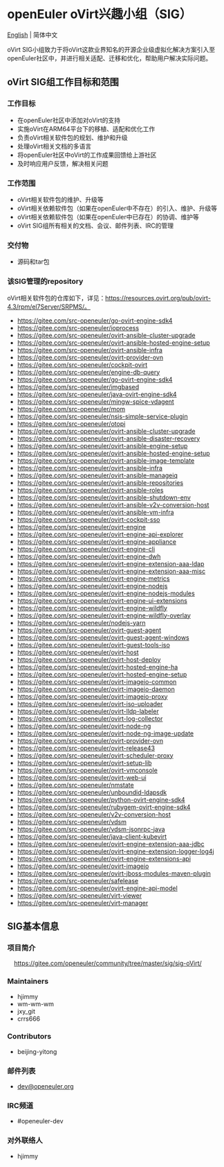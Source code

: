 # openEuler oVirt兴趣小组（SIG）
[English](./sig-oVirt.md) | 简体中文

oVirt SIG小组致力于将oVirt这款业界知名的开源企业级虚拟化解决方案引入至openEuler社区中，并进行相关适配、迁移和优化，帮助用户解决实际问题。


## oVirt SIG组工作目标和范围

### 工作目标

- 在openEuler社区中添加对oVirt的支持
- 实施oVirt在ARM64平台下的移植、适配和优化工作
- 负责oVirt相关软件包的规划、维护和升级
- 处理oVirt相关文档的多语言
- 将openEuler社区中oVirt的工作成果回馈给上游社区
- 及时响应用户反馈，解决相关问题


### 工作范围

- oVirt相关软件包的维护、升级等
- oVirt相关依赖软件包（如果在openEuler中不存在）的引入、维护、升级等
- oVirt相关依赖软件包（如果在openEuler中已存在）的协调、维护等
- oVirt SIG组所有相关的文档、会议、邮件列表、IRC的管理


### 交付物

- 源码和tar包


### 该SIG管理的repository

oVirt相关软件包的仓库如下，详见：https://resources.ovirt.org/pub/ovirt-4.3/rpm/el7Server/SRPMS/。

- https://gitee.com/src-openeuler/go-ovirt-engine-sdk4
- https://gitee.com/src-openeuler/ioprocess
- https://gitee.com/src-openeuler/ovirt-ansible-cluster-upgrade
- https://gitee.com/src-openeuler/ovirt-ansible-hosted-engine-setup
- https://gitee.com/src-openeuler/ovirt-ansible-infra
- https://gitee.com/src-openeuler/ovirt-provider-ovn
- https://gitee.com/src-openeuler/cockpit-ovirt
- https://gitee.com/src-openeuler/engine-db-query
- https://gitee.com/src-openeuler/go-ovirt-engine-sdk4
- https://gitee.com/src-openeuler/imgbased
- https://gitee.com/src-openeuler/java-ovirt-engine-sdk4
- https://gitee.com/src-openeuler/mingw-spice-vdagent
- https://gitee.com/src-openeuler/mom
- https://gitee.com/src-openeuler/nsis-simple-service-plugin
- https://gitee.com/src-openeuler/otopi
- https://gitee.com/src-openeuler/ovirt-ansible-cluster-upgrade
- https://gitee.com/src-openeuler/ovirt-ansible-disaster-recovery
- https://gitee.com/src-openeuler/ovirt-ansible-engine-setup
- https://gitee.com/src-openeuler/ovirt-ansible-hosted-engine-setup
- https://gitee.com/src-openeuler/ovirt-ansible-image-template
- https://gitee.com/src-openeuler/ovirt-ansible-infra
- https://gitee.com/src-openeuler/ovirt-ansible-manageiq
- https://gitee.com/src-openeuler/ovirt-ansible-repositories
- https://gitee.com/src-openeuler/ovirt-ansible-roles
- https://gitee.com/src-openeuler/ovirt-ansible-shutdown-env
- https://gitee.com/src-openeuler/ovirt-ansible-v2v-conversion-host
- https://gitee.com/src-openeuler/ovirt-ansible-vm-infra
- https://gitee.com/src-openeuler/ovirt-cockpit-sso
- https://gitee.com/src-openeuler/ovirt-engine
- https://gitee.com/src-openeuler/ovirt-engine-api-explorer
- https://gitee.com/src-openeuler/ovirt-engine-appliance
- https://gitee.com/src-openeuler/ovirt-engine-cli
- https://gitee.com/src-openeuler/ovirt-engine-dwh
- https://gitee.com/src-openeuler/ovirt-engine-extension-aaa-ldap
- https://gitee.com/src-openeuler/ovirt-engine-extension-aaa-misc
- https://gitee.com/src-openeuler/ovirt-engine-metrics
- https://gitee.com/src-openeuler/ovirt-engine-nodejs
- https://gitee.com/src-openeuler/ovirt-engine-nodejs-modules
- https://gitee.com/src-openeuler/ovirt-engine-ui-extensions
- https://gitee.com/src-openeuler/ovirt-engine-wildfly
- https://gitee.com/src-openeuler/ovirt-engine-wildfly-overlay
- https://gitee.com/src-openeuler/nodejs-yarn
- https://gitee.com/src-openeuler/ovirt-guest-agent
- https://gitee.com/src-openeuler/ovirt-guest-agent-windows
- https://gitee.com/src-openeuler/ovirt-guest-tools-iso
- https://gitee.com/src-openeuler/ovirt-host
- https://gitee.com/src-openeuler/ovirt-host-deploy
- https://gitee.com/src-openeuler/ovirt-hosted-engine-ha
- https://gitee.com/src-openeuler/ovirt-hosted-engine-setup
- https://gitee.com/src-openeuler/ovirt-imageio-common
- https://gitee.com/src-openeuler/ovirt-imageio-daemon
- https://gitee.com/src-openeuler/ovirt-imageio-proxy
- https://gitee.com/src-openeuler/ovirt-iso-uploader
- https://gitee.com/src-openeuler/ovirt-lldp-labeler
- https://gitee.com/src-openeuler/ovirt-log-collector
- https://gitee.com/src-openeuler/ovirt-node-ng
- https://gitee.com/src-openeuler/ovirt-node-ng-image-update
- https://gitee.com/src-openeuler/ovirt-provider-ovn
- https://gitee.com/src-openeuler/ovirt-release43
- https://gitee.com/src-openeuler/ovirt-scheduler-proxy
- https://gitee.com/src-openeuler/ovirt-setup-lib
- https://gitee.com/src-openeuler/ovirt-vmconsole
- https://gitee.com/src-openeuler/ovirt-web-ui
- https://gitee.com/src-openeuler/nmstate
- https://gitee.com/src-openeuler/unboundid-ldapsdk
- https://gitee.com/src-openeuler/python-ovirt-engine-sdk4
- https://gitee.com/src-openeuler/rubygem-ovirt-engine-sdk4
- https://gitee.com/src-openeuler/v2v-conversion-host
- https://gitee.com/src-openeuler/vdsm
- https://gitee.com/src-openeuler/vdsm-jsonrpc-java
- https://gitee.com/src-openeuler/java-client-kubevirt
- https://gitee.com/src-openeuler/ovirt-engine-extension-aaa-jdbc
- https://gitee.com/src-openeuler/ovirt-engine-extension-logger-log4j
- https://gitee.com/src-openeuler/ovirt-engine-extensions-api
- https://gitee.com/src-openeuler/ovirt-imageio
- https://gitee.com/src-openeuler/ovirt-jboss-modules-maven-plugin
- https://gitee.com/src-openeuler/safelease
- https://gitee.com/src-openeuler/ovirt-engine-api-model
- https://gitee.com/src-openeuler/virt-viewer
- https://gitee.com/src-openeuler/virt-manager


## SIG基本信息

### 项目简介
    https://gitee.com/openeuler/community/tree/master/sig/sig-oVirt/

### Maintainers
- hjimmy
- wm-wm-wm
- jxy_git
- crrs666

### Contributors
- beijing-yitong

### 邮件列表
- dev@openeuler.org

### IRC频道
- #openeuler-dev

### 对外联络人
- hjimmy
